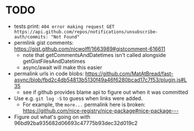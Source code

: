 TODO
====

* tests print: `404 error making request GET https://api.github.com/repos/notifications/unsubscribe-auth/commits: "Not Found"`
* permlink gist comments: https://gist.github.com/nicwolff/1663989#gistcomment-616611
  * note that getCommentsAndDatetimes isn't called alongside getGistFilesAndDatetimes
  * async/await will make this easier
* permalink urls in code blobs: https://github.com/MatAtBread/fast-async/blob/fbd2c4db54813b5130f49a46f6280bcad17c7f53/plugin.js#L35
  * see if github provides blame api to figure out when it was committed
* Use e.g. `git log -S` to guess when links were added.
  * For example, the `more...` permalink here is broken: https://github.com/nice-registry/nice-package#nice-package---
* Figure out what's going on with 96bd92ba935682d06693c47775b93dec32d019c2
